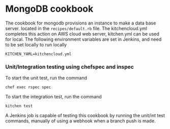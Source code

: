 # MongoDB cookbook
The cookbook for mongodb provisions an instance to make a data base server. located in the ``recipes/default.rb`` file. The kitchencloud.yml completes this action on AWS cloud web server, kitchen.yml can be used for local.
The following environment variables are set in Jenkins, and need to be set locally to run locally

````
KITCHEN_YAML=kitchencloud.yml
````

### Unit/Integration testing using chefspec and inspec

To start the unit test, run the command

````
chef exec rspec spec
````
To start the integration test, run the command

````
kitchen test
````
A Jenkins job is capable of testing this cookbook by running the unit/int test commands, manually of using a webhook when a branch push is made.
